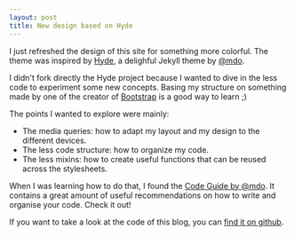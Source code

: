 ```yaml
---
layout: post
title: New design based on Hyde
---
```


I just refreshed the design of this site for something more colorful. The theme was inspired by <a href="http://hyde.getpoole.com">Hyde</a>, a delighful Jekyll theme by <a href="https://twitter.com/mdo">@mdo</a>.

I didn't fork directly the Hyde project because I wanted to dive in the less code to experiment some new concepts. Basing my structure on something made by one of the creator of <a href="http://getbootstrap.com">Bootstrap</a> is a good way to learn ;)

The points I wanted to explore were mainly:

* The media queries: how to adapt my layout and my design to the different devices.
* The less code structure: how to organize my code.
* The less mixins: how to create useful functions that can be reused across the stylesheets.

When I was learning how to do that, I found the [Code Guide by @mdo](http://mdo.github.io/code-guide/). It contains a great amount of useful recommendations on how to write and organise your code. Check it out!

If you want to take a look at the code of this blog, you can [find it on github](https://github.com/vdurmont/vdurmont.github.com).
